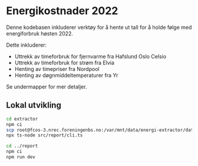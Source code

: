 # Energikostnader 2022

Denne kodebasen inkluderer verktøy for å hente ut tall for å holde følge
med energiforbruk høsten 2022.

Dette inkluderer:

- Uttrekk av timeforbruk for fjernvarme fra Hafslund Oslo Celsio
- Uttrekk av timeforbruk for strøm fra Elvia
- Henting av timepriser fra Nordpool
- Henting av døgnmiddeltemperaturer fra Yr

Se undermapper for mer detaljer.

## Lokal utvikling

```bash
cd extractor
npm ci
scp root@fcos-3.nrec.foreningenbs.no:/var/mnt/data/energi-extractor/data.json data.json
npx ts-node src/report/cli.ts

cd ../report
npm ci
npm run dev
```
